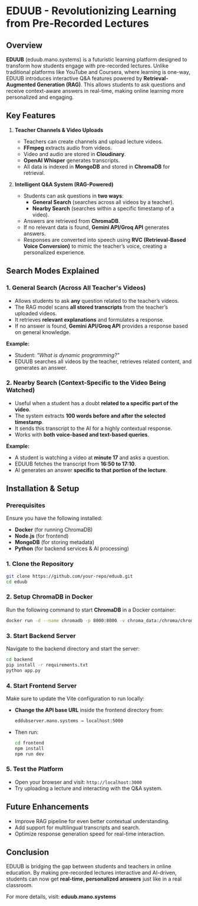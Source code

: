 # EDUUB - Revolutionizing Learning from Pre-Recorded Lectures

## Overview
**EDUUB** (eduub.mano.systems) is a futuristic learning platform designed to transform how students engage with pre-recorded lectures. Unlike traditional platforms like YouTube and Coursera, where learning is one-way, EDUUB introduces interactive Q&A features powered by **Retrieval-Augmented Generation (RAG)**. This allows students to ask questions and receive context-aware answers in real-time, making online learning more personalized and engaging.

## Key Features
1. **Teacher Channels & Video Uploads**
   - Teachers can create channels and upload lecture videos.
   - **FFmpeg** extracts audio from videos.
   - Video and audio are stored in **Cloudinary**.
   - **OpenAI Whisper** generates transcripts.
   - All data is indexed in **MongoDB** and stored in **ChromaDB** for retrieval.

2. **Intelligent Q&A System (RAG-Powered)**
   - Students can ask questions in **two ways**:
     - **General Search** (searches across all videos by a teacher).
     - **Nearby Search** (searches within a specific timestamp of a video).
   - Answers are retrieved from **ChromaDB**.
   - If no relevant data is found, **Gemini API/Groq API** generates answers.
   - Responses are converted into speech using **RVC (Retrieval-Based Voice Conversion)** to mimic the teacher’s voice, creating a personalized experience.

## Search Modes Explained
### **1. General Search** (Across All Teacher's Videos)
   - Allows students to ask **any** question related to the teacher’s videos.
   - The RAG model scans **all stored transcripts** from the teacher’s uploaded videos.
   - It retrieves **relevant explanations** and formulates a response.
   - If no answer is found, **Gemini API/Groq API** provides a response based on general knowledge.

   **Example:**
   - Student: *"What is dynamic programming?"*
   - EDUUB searches all videos by the teacher, retrieves related content, and generates an answer.

### **2. Nearby Search** (Context-Specific to the Video Being Watched)
   - Useful when a student has a doubt **related to a specific part of the video**.
   - The system extracts **100 words before and after the selected timestamp**.
   - It sends this transcript to the AI for a highly contextual response.
   - Works with **both voice-based and text-based queries**.

   **Example:**
   - A student is watching a video at **minute 17** and asks a question.
   - EDUUB fetches the transcript from **16:50 to 17:10**.
   - AI generates an answer **specific to that portion of the lecture**.

## Installation & Setup
### **Prerequisites**
Ensure you have the following installed:
- **Docker** (for running ChromaDB)
- **Node.js** (for frontend)
- **MongoDB** (for storing metadata)
- **Python** (for backend services & AI processing)

### **1. Clone the Repository**
```sh
git clone https://github.com/your-repo/eduub.git
cd eduub
```

### **2. Setup ChromaDB in Docker**
Run the following command to start **ChromaDB** in a Docker container:
```sh
docker run -d --name chromadb -p 8000:8000 -v chroma_data:/chroma/chroma ghcr.io/chroma-core/chroma:latest
```

### **3. Start Backend Server**
Navigate to the backend directory and start the server:
```sh
cd backend
pip install -r requirements.txt
python app.py
```

### **4. Start Frontend Server**
Make sure to update the Vite configuration to run locally:
- **Change the API base URL** inside the frontend directory from:
  ```sh
  eddubserver.mano.systems → localhost:5000
  ```
- Then run:
  ```sh
  cd frontend
  npm install
  npm run dev
  ```

### **5. Test the Platform**
- Open your browser and visit: `http://localhost:3000`
- Try uploading a lecture and interacting with the Q&A system.

## Future Enhancements
- Improve RAG pipeline for even better contextual understanding.
- Add support for multilingual transcripts and search.
- Optimize response generation speed for real-time interaction.

## Conclusion
EDUUB is bridging the gap between students and teachers in online education. By making pre-recorded lectures interactive and AI-driven, students can now get **real-time, personalized answers** just like in a real classroom.

For more details, visit: **eduub.mano.systems**

